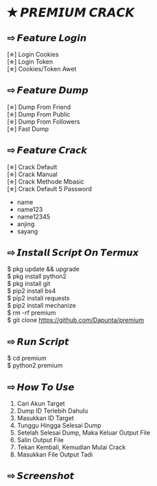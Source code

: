 # ✭ 𝙋𝙍𝙀𝙈𝙄𝙐𝙈 𝘾𝙍𝘼𝘾𝙆
## ⇨  𝙁𝙚𝙖𝙩𝙪𝙧𝙚 𝙇𝙤𝙜𝙞𝙣
[✯] Login Cookies  
[✯] Login Token  
[✯] Cookies/Token Awet  
## ⇨  𝙁𝙚𝙖𝙩𝙪𝙧𝙚 𝘿𝙪𝙢𝙥
[✯] Dump From Friend  
[✯] Dump From Public  
[✯] Dump From Followers   
[✯] Fast Dump  
## ⇨  𝙁𝙚𝙖𝙩𝙪𝙧𝙚 𝘾𝙧𝙖𝙘𝙠
[✯] Crack Default  
[✯] Crack Manual  
[✯] Crack Methode Mbasic  
[✯] Crack Default 5 Password  
- name  
- name123  
- name12345  
- anjing  
- sayang  
## ⇨  𝙄𝙣𝙨𝙩𝙖𝙡𝙡 𝙎𝙘𝙧𝙞𝙥𝙩 𝙊𝙣 𝙏𝙚𝙧𝙢𝙪𝙭
$ pkg update && upgrade  
$ pkg install python2  
$ pkg install git  
$ pip2 install bs4  
$ pip2 install requests  
$ pip2 install mechanize  
$ rm -rf premium  
$ git clone https://github.com/Dapunta/premium  
## ⇨  𝙍𝙪𝙣 𝙎𝙘𝙧𝙞𝙥𝙩
$ cd premium  
$ python2 premium  
## ⇨  𝙃𝙤𝙬 𝙏𝙤 𝙐𝙨𝙚
1. Cari Akun Target
2. Dump ID Terlebih Dahulu
3. Masukkan ID Target
4. Tunggu Hingga Selesai Dump
5. Setelah Selesai Dump, Maka Keluar Output File
6. Salin Output File
7. Tekan Kembali, Kemudian Mulai Crack
8. Masukkan File Output Tadi
## ⇨  𝙎𝙘𝙧𝙚𝙚𝙣𝙨𝙝𝙤𝙩

